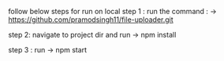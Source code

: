 follow below steps for run on local
step 1 : run the command : -> https://github.com/pramodsingh11/file-uploader.git


step 2: navigate to project dir and run  -> npm install


step 3 : run -> npm start 



